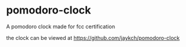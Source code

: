 # pomodoro-clock

A pomodoro clock made for fcc certification

the clock can be viewed at https://github.com/jaykch/pomodoro-clock
